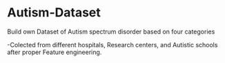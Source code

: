 # Autism-Dataset
Build own Dataset of Autism spectrum disorder based on four categories

-Colected from different hospitals, Research centers, and Autistic schools after proper Feature engineering.
